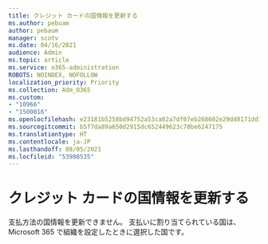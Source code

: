 ```yaml
---
title: クレジット カードの国情報を更新する
ms.author: pebuam
author: pebaum
manager: scotv
ms.date: 04/16/2021
audience: Admin
ms.topic: article
ms.service: o365-administration
ROBOTS: NOINDEX, NOFOLLOW
localization_priority: Priority
ms.collection: Adm_O365
ms.custom:
- "10966"
- "1500016"
ms.openlocfilehash: e23181b5258bd94752a53ca02a7df07eb268602e29dd8171dd1a04f58a45b75f
ms.sourcegitcommit: b5f7da89a650d2915dc652449623c78be6247175
ms.translationtype: HT
ms.contentlocale: ja-JP
ms.lasthandoff: 08/05/2021
ms.locfileid: "53908535"
---
```

# <a name="update-credit-card-country-information"></a>クレジット カードの国情報を更新する

支払方法の国情報を更新できません。 支払いに割り当てられている国は、Microsoft 365 で組織を設定したときに選択した国です。 